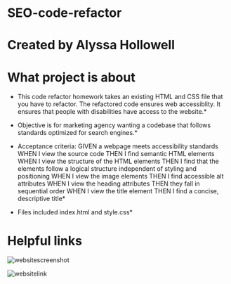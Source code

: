 # SEO-code-refactor

# Created by Alyssa Hollowell

# What project is about


* This code refactor homework takes an existing HTML and CSS file that you have to refactor. The refactored code ensures web accessiblity. It ensures that people with disabilities have access to the website.* 

* Objective is for marketing agency wanting a codebase that follows standards optimized for search engines.*

* Acceptance criteria:
GIVEN a webpage meets accessibility standards
WHEN I view the source code
THEN I find semantic HTML elements
WHEN I view the structure of the HTML elements
THEN I find that the elements follow a logical structure independent of styling and positioning
WHEN I view the image elements 
THEN I find accessible alt attributes 
WHEN I view the heading attributes 
THEN they fall in sequential order 
WHEN I view the title element 
THEN I find a concise, descriptive title*

* Files included
index.html and style.css*

# Helpful links

![websitescreenshot](/images/websitescreenshot.png)

![websitelink](https://alyssah1.github.io/SEO-code-refactor/)

